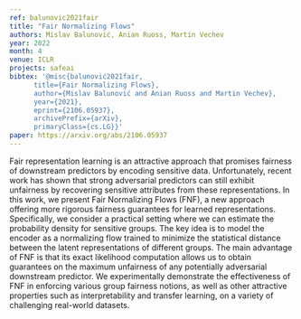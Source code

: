 ```yaml
---
ref: balunovic2021fair
title: "Fair Normalizing Flows"
authors: Mislav Balunović, Anian Ruoss, Martin Vechev
year: 2022
month: 4
venue: ICLR
projects: safeai
bibtex: '@misc{balunović2021fair,
      title={Fair Normalizing Flows}, 
      author={Mislav Balunović and Anian Ruoss and Martin Vechev},
      year={2021},
      eprint={2106.05937},
      archivePrefix={arXiv},
      primaryClass={cs.LG}}'
paper: https://arxiv.org/abs/2106.05937
---
```


Fair representation learning is an attractive approach that promises fairness of downstream predictors by encoding sensitive data. Unfortunately, recent work has shown that strong adversarial predictors can still exhibit unfairness by recovering sensitive attributes from these representations. In this work, we present Fair Normalizing Flows (FNF), a new approach offering more rigorous fairness guarantees for learned representations. Specifically, we consider a practical setting where we can estimate the probability density for sensitive groups. The key idea is to model the encoder as a normalizing flow trained to minimize the statistical distance between the latent representations of different groups. The main advantage of FNF is that its exact likelihood computation allows us to obtain guarantees on the maximum unfairness of any potentially adversarial downstream predictor. We experimentally demonstrate the effectiveness of FNF in enforcing various group fairness notions, as well as other attractive properties such as interpretability and transfer learning, on a variety of challenging real-world datasets. 
